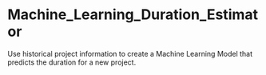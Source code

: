 # Machine_Learning_Duration_Estimator
Use historical project information to create a Machine Learning Model that predicts the duration for a new project.
